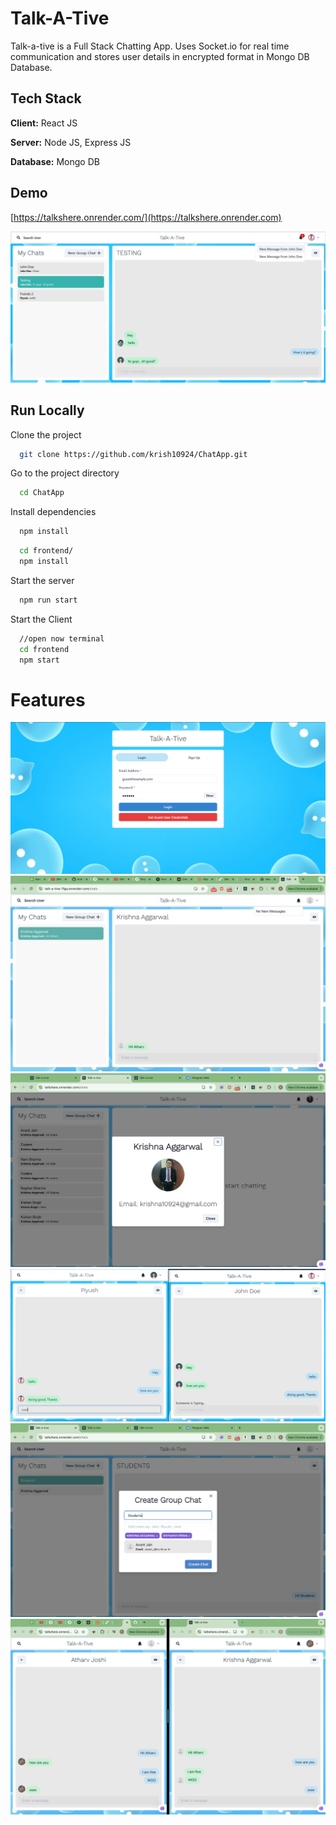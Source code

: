 
# Talk-A-Tive

Talk-a-tive is a Full Stack Chatting App.
Uses Socket.io for real time communication and stores user details in encrypted format in Mongo DB Database.
## Tech Stack

**Client:** React JS

**Server:** Node JS, Express JS

**Database:** Mongo DB
  
## Demo

[https://talkshere.onrender.com/](https://talkshere.onrender.com)

![](https://github.com/krish10924/ChatApp/blob/master/screenshots/group%20%2B%20notif.PNG)
## Run Locally

Clone the project

```bash
  git clone https://github.com/krish10924/ChatApp.git
```

Go to the project directory

```bash
  cd ChatApp
```

Install dependencies

```bash
  npm install
```

```bash
  cd frontend/
  npm install
```

Start the server

```bash
  npm run start
```
Start the Client

```bash
  //open now terminal
  cd frontend
  npm start
```

  
# Features

  ![](https://github.com/krish10924/ChatApp/blob/master/screenshots/login.PNG)
  ![](https://github.com/krish10924/ChatApp/blob/master/screenshots/mainscreen.png)
  ![](https://github.com/krish10924/ChatApp/blob/master/screenshots/profile.png)
  ![](https://github.com/krish10924/ChatApp/blob/master/screenshots/real-time.PNG)
  ![](https://github.com/krish10924/ChatApp/blob/master/screenshots/group_chat.PNG)
  ![](https://github.com/krish10924/ChatApp/blob/master/screenshots/side_by_chat.png)
